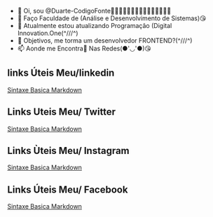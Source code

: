 - 👋 Oi, sou @Duarte-CodigoFonte🏃🏻‍♂️🏃🏻‍♂️🏃🏻‍♂️🏃🏻‍♂️🏃🏻‍♂️
- 👀 Faço Faculdade de (Análise e Desenvolvimento de Sistemas)😘
- 🌱 Atualmente estou atualizando Programaçâo (Digital Innovation.One(^///^)
- 💞️ Objetivos, me torma um desenvolvedor FRONTEND?(^///^)
- 📫 Aonde me Encontra🚀 Nas Redes(●'◡'●)😘
## links Úteis Meu/linkedin
[Sintaxe Basica Markdown](https://www.linkedin.com/public-profile/settings?trk=d_flagship3_profile_self_view_public_profile#:~:text=www.linkedin.com/in/duarte%2Dcodigofonte)
## Links Uteis Meu/ Twitter
[Sintaxe Basica Markdown](https://twitter.com/DuarteCodigoFon?s=20&t=70KmUy5D-PZiRlRKJPygvg)
## Links Ùteis Meu/ Instagram
[Sintaxe Basica Markdown](https://www.instagram.com/duarte.codigofonte/)
## Links Úteis Meu/ Facebook
[Sintaxe Basica Markdown](https://www.facebook.com/profile.php?id=100080678540077)
